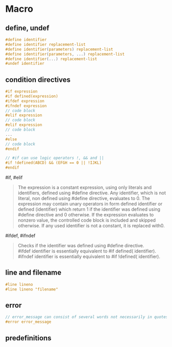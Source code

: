 
# Macro

## define, undef

```c
#define identifier 
#define identifier replacement-list
#define identifier(parameters) replacement-list
#define identifier(parameters, ...) replacement-list
#define identifier(...) replacement-list
#undef identifier
```

## condition directives
```c
#if expression
#if defined(expression)
#ifdef expression
#ifndef expression
// code block
#elif expression
// code block
#elif expression
// code block
...
#else
// code block
#endif

// #if can use logic operators !, && and ||
#if !defined(ABCD) && (EFGH == 0 || !IJKL)
#endif
```

\#if, #elif

> The expression is a constant expression, using only literals and identifiers, defined using #define directive. 
  Any identifier, which is not literal, non defined using #define directive, evaluates to 0.
> The expression may contain unary operators in form defined identifier or defined (identifier) which return 1 
  if the identifier was defined using #define directive and 0 otherwise. If the expression evaluates to nonzero value, 
  the controlled code block is included and skipped otherwise. If any used identifier is not a constant, it is replaced with ​0​.

\#ifdef, #ifndef

> Checks if the identifier was defined using #define directive.  
> \#ifdef identifier is essentially equivalent to #if defined( identifier).  
> \#ifndef identifier is essentially equivalent to #if !defined( identifier).  

## line and filename
```c
#line lineno
#line lineno "filename"
```

## error
```c
// error_message can consist of several words not necessarily in quotes
#error error_message 
```

## predefinitions
```c

```
